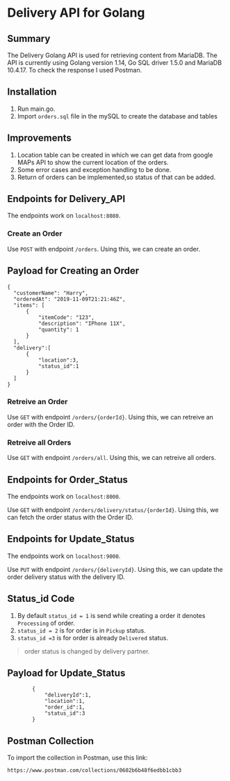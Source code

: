 # Delivery API for Golang

## Summary

The Delivery Golang API is used for retrieving content from MariaDB. The API is currently using Golang version 1.14, Go SQL driver 1.5.0 and MariaDB 10.4.17. 
To check the response I used Postman.

## Installation

1) Run main.go. 
2) Import `orders.sql` file in the mySQL to create the database and tables

## Improvements

1) Location table can be created in which we can get data from google MAPs API to show the current location of the orders.
3) Some error cases and exception handling to be done.
4) Return of orders can be implemented,so status of that can be added.

## Endpoints for Delivery_API

The endpoints work on `localhost:8080`.

### Create an Order

Use `POST` with endpoint `/orders`. Using this, we can create an order.

## Payload for Creating an Order
  ```
  {
    "customerName": "Harry",
    "orderedAt": "2019-11-09T21:21:46Z",
    "items": [
        {
            "itemCode": "123",
            "description": "IPhone 11X",
            "quantity": 1
        }
    ],
    "delivery":[
        {
            "location":3,
            "status_id":1
        }
    ]
}
```

### Retreive an Order

Use `GET` with endpoint `/orders/{orderId}`. Using this, we can retreive an order with the Order ID.

### Retreive all Orders

Use `GET` with endpoint `/orders/all`. Using this, we can retreive all orders.

## Endpoints for Order_Status

The endpoints work on `localhost:8000`.

Use `GET` with endpoint `/orders/delivery/status/{orderId}`. Using this, we can fetch the order status with the Order ID.

## Endpoints for Update_Status

The endpoints work on `localhost:9000`.

Use `PUT` with endpoint `/orders/{deliveryId}`. Using this, we can update the order delivery status with the delivery ID.

## Status_id Code
1) By default `status_id = 1` is send while creating a order it denotes `Processing` of order.
2) `status_id = 2` is for order is in `Pickup` status.
3) `status_id =3` is for order is already `Delivered` status.

>order status is changed by delivery partner.

## Payload for Update_Status
```
        {
            "deliveryId":1,
            "location":1,
            "order_id":1,
            "status_id":3
        }
```

## Postman Collection

To import the collection in Postman, use this link:

`https://www.postman.com/collections/0602b6b48f6edbb1cbb3`
